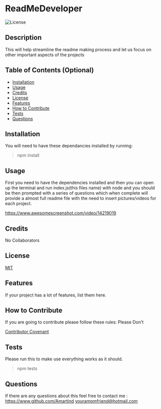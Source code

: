 # ReadMeDeveloper
![License](https://img.shields.io/badge/License-MIT-blue)
## Description
    
This will help streamline the readme making process and let us focus on other important aspects of the projects
    
## Table of Contents (Optional)
    
    
- [Installation](#installation)
- [Usage](#usage)
- [Credits](#credits)
- [License](#license)
- [Features](#features)
- [How to Contribute](#contribute)
- [Tests](#test)
- [Questions](#questions)
    
## Installation
    
You will need to have these dependancies installed by running:

>   npm install
    
## Usage
    
    
First you need to have the dependencies installed and then you can open up the terminal and run index.js(this files name) with node and you should be then prompted with a series of questions which when 
complete will provide a almost full readme file with the need to insert pictures/videos for each project.

https://www.awesomescreenshot.com/video/14219019   
    
## Credits
    
No Collaborators
    
## License
    
[MIT](https://www.google.com/search?q=what+can+i+do+with+a+MIT+license)
    
    
## Features
    
If your project has a lot of features, list them here.
    
## How to Contribute

If you are going to contribute please follow these rules:
Please Don't
    
[Contributor Covenant](https://www.contributor-covenant.org/)


## Tests

Please run this to make use everything works as it should.

>    npm tests

## Questions

If there are any questions about this feel free to contact me :
https://www.github.com/Amartind
yourampmfriend@hotmail.com
    